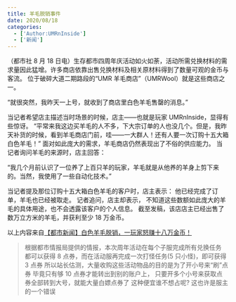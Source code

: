 ```yaml
---
title: 羊毛脱销事件
date: 2020/08/18
categories:
  - ['Author:UMRnInside']
  - ['新闻']
---
```


（都市社 8 月 18 日电）生存都市四周年庆活动如火如荼，活动所需兑换材料的需求量因此猛增。许多商店依靠出售兑换材料及相关原材料得到了数量可观的金币与客流。
位于破碎大道二期路段的“UMR 羊毛商店”（UMRWool）就是这些商店之一。
<!--more-->

“就很突然，我昨天一上号，就收到了商店里白色羊毛售罄的消息。”

当记者希望店主描述当时场景的时候，店主——也就是玩家 UMRnInside，显得有些惊讶。
“平常来我这边买羊毛的人不多，下大宗订单的人也没几个。但是，我昨天补货的时候，看到羊毛商店门前，哇——一大群人！还有人要一次订购十五大箱白色羊毛！”
面对如此庞大的需求，羊毛商店仍然表现出了不俗的供应能力。
当记者询问羊毛的来源时，店主回答：

 “我几个月前认识了一位养了上百只羊的玩家，羊毛就是从他养的羊身上剪下来的。当然，我使用了一些自动化技术。”

当记者提及那位订购十五大箱白色羊毛的客户时，店主表示：
他已经完成了订单，羊毛也已经被取走。
记者追问，店主却表示，
不知道这些数额如此庞大的羊毛的具体用途，也不会透露该客户的个人信息。
截至发稿，该店店主已经出售了数万立方米的羊毛，并获利至少 18 万金币。

以上内容来自[【都市新闻】白色羊毛脱销，一玩家怒赚十八万金币！](http://www.pds.ink/forum.php?mod=viewthread&tid=2375&fromuid=49398)

> 根据都市情报局提供的情报，本次周年活动在每个子服完成所有兑换任务
> 都可以获得 8 点券，而在活动服再完成一次打怪任务(5 只小怪)，即可获得 3 点券
> 所以站长估测，大量收购这些活动物品的目的是为了开小号来“刷”点券
> 毕竟只有够 10 点券才能转出到别的账户上，
> 只要开多个小号来获取点券全部转到大号，就能大量白嫖点券了
> 这种便宜谁不想占呢? 这也许是服主的一个错误

